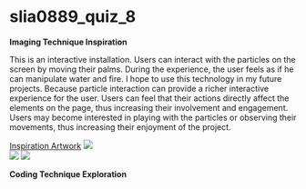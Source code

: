 # slia0889_quiz_8

**Imaging Technique Inspiration**  

This is an interactive installation. Users can interact with the particles on the screen by moving their palms. During the experience, the user feels as if he can manipulate water and fire. I hope to use this technology in my future projects. Because particle interaction can provide a richer interactive experience for the user. Users can feel that their actions directly affect the elements on the page, thus increasing their involvement and engagement. Users may become interested in playing with the particles or observing their movements, thus increasing their enjoyment of the project.  

[Inspiration Artwork](https://www.behance.net/gallery/91186295/Arkhe?tracking_source=search_projects|creative+coding&l=40)
![](images/inspiration1.jpg)  
![](images/inspiration2.jpg)
![](images/inspiration3.jpg)

**Coding Technique Exploration**  


